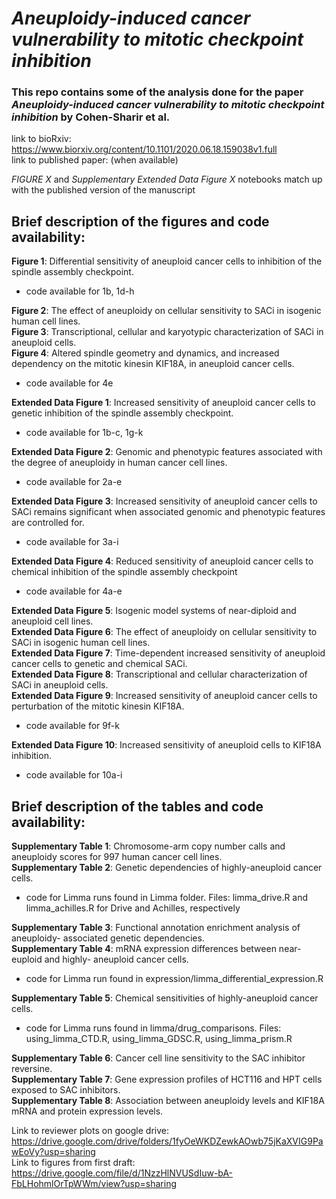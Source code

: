 # *Aneuploidy-induced cancer vulnerability to mitotic checkpoint inhibition*

### This repo contains some of the analysis done for the paper *Aneuploidy-induced cancer vulnerability to mitotic checkpoint inhibition* by Cohen-Sharir et al. 

link to bioRxiv: https://www.biorxiv.org/content/10.1101/2020.06.18.159038v1.full   
link to published paper: (when available)

*FIGURE X* and *Supplementary Extended Data Figure X* notebooks match up with the published version of the manuscript  

## Brief description of the figures and code availability:

**Figure 1**: Differential sensitivity of aneuploid cancer cells to inhibition of the spindle assembly checkpoint.
- code available for 1b, 1d-h  

**Figure 2**: The effect of aneuploidy on cellular sensitivity to SACi in isogenic human cell lines.  
**Figure 3**: Transcriptional, cellular and karyotypic characterization of SACi in aneuploid cells.  
**Figure 4**: Altered spindle geometry and dynamics, and increased dependency on the mitotic kinesin KIF18A, in aneuploid cancer cells.
- code available for 4e

**Extended Data Figure 1**: Increased sensitivity of aneuploid cancer cells to genetic inhibition of the spindle assembly checkpoint.
- code available for 1b-c, 1g-k 

**Extended Data Figure 2**: Genomic and phenotypic features associated with the degree of aneuploidy in human cancer cell lines.
- code available for 2a-e

**Extended Data Figure 3**: Increased sensitivity of aneuploid cancer cells to SACi remains significant when associated genomic and phenotypic features are controlled for.
- code available for 3a-i

**Extended Data Figure 4**: Reduced sensitivity of aneuploid cancer cells to chemical inhibition of the spindle assembly checkpoint
- code available for 4a-e

**Extended Data Figure 5**: Isogenic model systems of near-diploid and aneuploid cell lines.  
**Extended Data Figure 6**: The effect of aneuploidy on cellular sensitivity to SACi in isogenic human cell lines.  
**Extended Data Figure 7**: Time-dependent increased sensitivity of aneuploid cancer cells to genetic and chemical SACi.  
**Extended Data Figure 8**: Transcriptional and cellular characterization of SACi in aneuploid cells.  
**Extended Data Figure 9**: Increased sensitivity of aneuploid cancer cells to perturbation of the mitotic kinesin KIF18A.
- code available for 9f-k

**Extended Data Figure 10**: Increased sensitivity of aneuploid cells to KIF18A inhibition.
- code available for 10a-i

## Brief description of the tables and code availability:

**Supplementary Table 1**: Chromosome-arm copy number calls and aneuploidy scores for 997 human cancer cell lines.  
**Supplementary Table 2**: Genetic dependencies of highly-aneuploid cancer cells.
 - code for Limma runs found in Limma folder. Files: limma_drive.R and limma_achilles.R for Drive and Achilles, respectively

**Supplementary Table 3**: Functional annotation enrichment analysis of aneuploidy- associated genetic dependencies.   
**Supplementary Table 4**: mRNA expression differences between near-euploid and highly- aneuploid cancer cells.
- code for Limma run found in expression/limma_differential_expression.R

**Supplementary Table 5**: Chemical sensitivities of highly-aneuploid cancer cells.
- code for Limma runs found in limma/drug_comparisons. Files: using_limma_CTD.R, using_limma_GDSC.R, using_limma_prism.R

**Supplementary Table 6**: Cancer cell line sensitivity to the SAC inhibitor reversine.  
**Supplementary Table 7**: Gene expression profiles of HCT116 and HPT cells exposed to SAC inhibitors.  
**Supplementary Table 8**: Association between aneuploidy levels and KIF18A mRNA and protein expression levels.  



Link to reviewer plots on google drive:  https://drive.google.com/drive/folders/1fyOeWKDZewkAOwb75jKaXVIG9PawEoVy?usp=sharing  
Link to figures from first draft: https://drive.google.com/file/d/1NzzHlNVUSdIuw-bA-FbLHohmlOrTpWWm/view?usp=sharing

